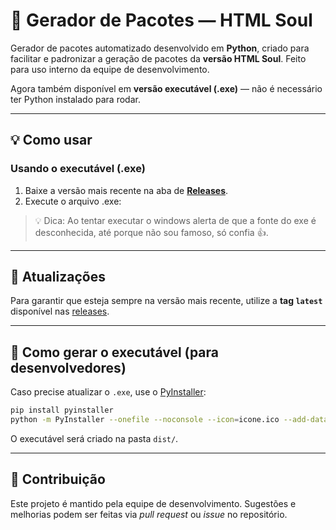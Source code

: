 # 🧩 Gerador de Pacotes — HTML Soul

Gerador de pacotes automatizado desenvolvido em **Python**, criado para facilitar e padronizar a geração de pacotes da **versão HTML Soul**.
Feito para uso interno da equipe de desenvolvimento.

Agora também disponível em **versão executável (.exe)** — não é necessário ter Python instalado para rodar.

---

## 💡 Como usar

### Usando o executável (.exe)

1. Baixe a versão mais recente na aba de [**Releases**](../../releases/latest).
2. Execute o arquivo .exe:

> 💡 Dica: Ao tentar executar o windows alerta de que a fonte do exe é desconhecida, até porque não sou famoso, só confia 👍.

---

## 🔄 Atualizações

Para garantir que esteja sempre na versão mais recente, utilize a **tag `latest`** disponível nas [releases](../../releases/latest).

---

## 🧰 Como gerar o executável (para desenvolvedores)

Caso precise atualizar o `.exe`, use o [PyInstaller](https://pyinstaller.org/):

```bash
pip install pyinstaller
python -m PyInstaller --onefile --noconsole --icon=icone.ico --add-data "icone.ico;." gerador.py
```

O executável será criado na pasta `dist/`.

---

## 👥 Contribuição

Este projeto é mantido pela equipe de desenvolvimento.
Sugestões e melhorias podem ser feitas via _pull request_ ou _issue_ no repositório.
